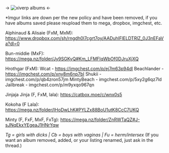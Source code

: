 -> ![xiverp albums](https://i.imgur.com/pQFWpc3.png) <-

*Imgur links are down per the new policy and have been removed, if you have albums saved please reupload them to mega, dropbox, imgchest, etc.

Alphinaud & Alisaie (FxM, MxM): https://www.dropbox.com/sh/rngdh0l7cgrt7oy/AADuhlFlELDTRlZ_0J3nEFaVa?dl=0

Bun-middie (MxF): https://mega.nz/folder/Jy9SGKyQ#Km_LFMFIqWbOf0DJruXjXQ

Hrothgar (FxM): 
Wcat - https://imgchest.com/p/ej7m63p94dl
Beachlander - https://imgchest.com/p/xny8m6np7bl
Shukii - imgchest.com/p/qb4zron57jm
MintyBeach - imgchest.com/p/5xy2g6qz7ld
Jailbreak - imgchest.com/p/m9yxqo967qn

Jinjaja Jinja (F, FxM, lala): https://catbox.moe/c/wnx0s5

Kokoha (F Lala): https://mega.nz/folder/IHoDwLhK#PYLZx88BoU1utK8CcC7UKQ

Minty (F, FxF, MxF, FxTg): https://mega.nz/folder/ZnRWTaQZ#J-sJNqEkxYEgeaJ1HNrYqw



*Tg = girls with dicks | Cb = boys with vaginas | Fu = herm/intersex*
(If you want an album removed, added, or your listing renamed, just ask in the thread.)